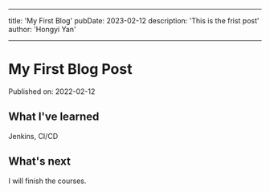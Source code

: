 - - -
title: 'My First Blog'
pubDate: 2023-02-12
description: 'This is the frist post'
author: 'Hongyi Yan'
- - -
# My First Blog Post

Published on: 2022-02-12

## What I've learned

Jenkins, CI/CD

## What's next

I will finish the courses.